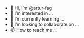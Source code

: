 - 👋 Hi, I’m @artur-fag
- 👀 I’m interested in ...
- 🌱 I’m currently learning ...
- 💞️ I’m looking to collaborate on ...
- 📫 How to reach me ...

<!---
artur-fag/artur-fag is a ✨ special ✨ repository because its `README.md` (this file) appears on your GitHub profile.
You can click the Preview link to take a look at your changes.
--->
